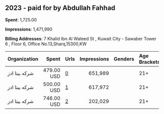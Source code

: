 ## 2023 - paid for by Abdullah Fahhad 
**Spent**: 1,725.00

**Impressions**: 1,471,990

**Billing Addresses**: 7 Khalid Ibn Al Waleed St , Kuwait City - Sawaber Tower 6 , Floor 6, Office No.13,Sharq,15300,KW

|Organization|Spent|Urls|Impressions|Genders|Age Brackets|Country Codes|
|:---|---:|:---|---:|:---|:---|:---|
|شركه بيتا ادز|479.00 USD|[0](https://www.snap.com/political-ads/asset/977b153dc81087e02d12f29ffc1745ab857184b2573e73535a98fb19f2ba4873?mediaType=mov)|651,989||21+|kuwait|
|شركه بيتا ادز|500.00 USD|[1](https://www.snap.com/political-ads/asset/48d573cc766091d1658242e9a5b2417521dbfafd84c89096fa055f98cb6ec9f2?mediaType=mov)|617,972||21+|kuwait|
|شركه بيتا ادز|746.00 USD|[2](https://www.snap.com/political-ads/asset/127af719806f22e47f7a1ddf7a4b2c76747498c64091c8145ba3664dd7e3a7bf?mediaType=mp4)|202,029||21+|kuwait|
